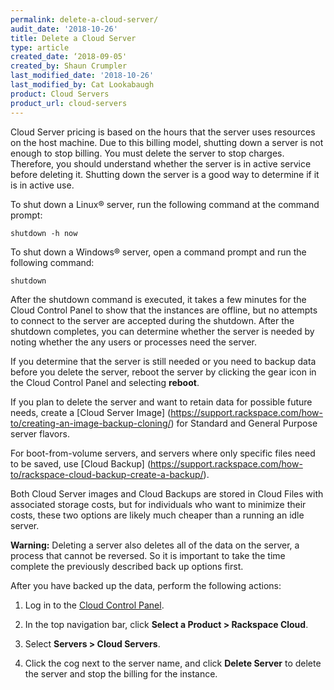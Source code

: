 ```yaml
---
permalink: delete-a-cloud-server/
audit_date: '2018-10-26'
title: Delete a Cloud Server
type: article
created_date: ‘2018-09-05'
created_by: Shaun Crumpler
last_modified_date: '2018-10-26'
last_modified_by: Cat Lookabaugh
product: Cloud Servers
product_url: cloud-servers
---
```


Cloud Server pricing is based on the hours that the server uses resources on the
host machine. Due to this billing model, shutting down a server is not enough to
stop billing. You must delete the server to stop charges. Therefore, you should
understand whether the server is in active service before deleting it. Shutting
down the server is a good way to determine if it is in active use.

To shut down a Linux&reg; server, run the following command at the command prompt:

`shutdown -h now`

To shut down a Windows&reg; server, open a command prompt and run the following command:

`shutdown`

After the shutdown command is executed, it takes a few minutes for the Cloud
Control Panel to show that the instances are offline, but no attempts to connect
to the server are accepted during the shutdown. After the shutdown completes,
you can determine whether the server is needed by noting whether the any users
or processes need the server.

If you determine that the server is still needed or you need to backup data
before you delete the server, reboot the server by clicking the gear icon in
the Cloud Control Panel and selecting **reboot**.

If you plan to delete the server and want to retain data for possible future
needs, create a [Cloud Server Image] (https://support.rackspace.com/how-to/creating-an-image-backup-cloning/)
for Standard and General Purpose server flavors.

For boot-from-volume servers, and servers where only specific files need to be
saved, use [Cloud Backup] (https://support.rackspace.com/how-to/rackspace-cloud-backup-create-a-backup/).

Both Cloud Server images and Cloud Backups are stored in Cloud Files with
associated storage costs, but for individuals who want to minimize their costs,
these two options are likely much cheaper than a running an idle server.

**Warning:** Deleting a server also deletes all of the data on the server, a
process that cannot be reversed. So it is important to take the time complete
the previously described back up options first.

After you have backed up the data, perform the following actions:

1. Log in to the [Cloud Control Panel](https://login.rackspace.com).

2. In the top navigation bar, click **Select a Product > Rackspace Cloud**.

3. Select **Servers > Cloud Servers**.

4. Click the cog next to the server name, and click **Delete Server** to delete
   the server and stop the billing for the instance.

